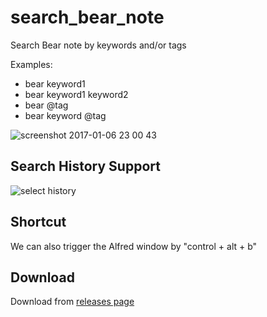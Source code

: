 # search_bear_note
Search Bear note by keywords and/or tags

Examples:
- bear keyword1
- bear keyword1 keyword2
- bear @tag
- bear keyword @tag

![screenshot 2017-01-06 23 00 43](https://cloud.githubusercontent.com/assets/128977/21740120/f62e57c2-d463-11e6-852b-d84d6f095d99.png)

## Search History Support

![select history](https://user-images.githubusercontent.com/128977/32293127-734243aa-beff-11e7-9b80-1c6462e466bb.png)

## Shortcut

We can also trigger the Alfred window by "control + alt + b"


## Download
Download from [releases page](https://github.com/ilstar/search_bear_note/releases/latest)
